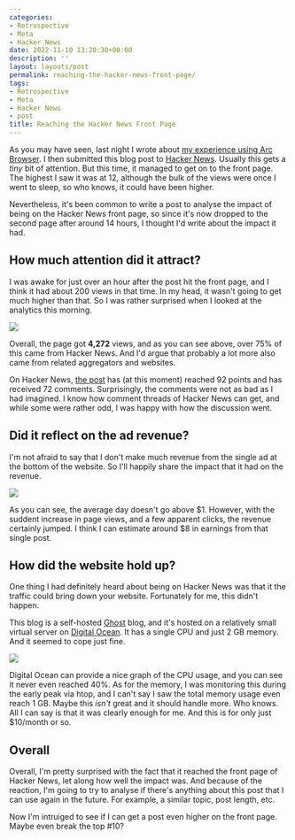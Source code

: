 ```yaml
---
categories:
- Retrospective
- Meta
- Hacker News
date: 2022-11-10 13:20:30+00:00
description: ''
layout: layouts/post
permalink: reaching-the-hacker-news-front-page/
tags:
- Retrospective
- Meta
- Hacker News
- post
title: Reaching the Hacker News Front Page
---
```


As you may have seen, last night I wrote about [my experience using Arc Browser](https://chrishannah.me/arc-browser/). I then submitted this blog post to [Hacker News](https://news.ycombinator.com). Usually this gets a _tiny_ bit of attention. But this time, it managed to get on to the front page. The highest I saw it was at 12, although the bulk of the views were once I went to sleep, so who knows, it could have been higher.

Nevertheless, it's been common to write a post to analyse the impact of being on the Hacker News front page, so since it's now dropped to the second page after around 14 hours, I thought I'd write about the impact it had.

## How much attention did it attract?

I was awake for just over an hour after the post hit the front page, and I think it had about 200 views in that time. In my head, it wasn't going to get much higher than that. So I was rather surprised when I looked at the analytics this morning.

<img src="https://cdn.chrishannah.me/images/2022/11/Screenshot-2022-11-10-at-12.57.04.png">

Overall, the page got **4,272** views, and as you can see above, over 75% of this came from Hacker News. And I'd argue that probably a lot more also came from related aggregators and websites.

On Hacker News, [the post](https://news.ycombinator.com/item?id=33539549) has (at this moment) reached 92 points and has received 72 comments. Surprisingly, the comments were not as bad as I had imagined. I know how comment threads of Hacker News can get, and while some were rather odd, I was happy with how the discussion went.

## Did it reflect on the ad revenue?

I'm not afraid to say that I don't make much revenue from the single ad at the bottom of the website. So I'll happily share the impact that it had on the revenue.

<img src="https://cdn.chrishannah.me/images/2022/11/Screenshot-2022-11-10-at-13.01.38.png">

As you can see, the average day doesn't go above $1. However, with the suddent increase in page views, and a few apparent clicks, the revenue certainly jumped. I think I can estimate around $8 in earnings from that single post.

## How did the website hold up?

One thing I had definitely heard about being on Hacker News was that it the traffic could bring down your website. Fortunately for me, this didn't happen.

This blog is a self-hosted [Ghost](https://ghost.org) blog, and it's hosted on a relatively small virtual server on [Digital Ocean](https://m.do.co/c/30383193b89a). It has a single CPU and just 2 GB memory. And it seemed to cope just fine.

<img src="https://cdn.chrishannah.me/images/2022/11/Screenshot-2022-11-10-at-13.10.18.png">

Digital Ocean can provide a nice graph of the CPU usage, and you can see it never even reached 40%. As for the memory, I was monitoring this during the early peak via htop, and I can't say I saw the total memory usage even reach 1 GB. Maybe this _isn't_ great and it should handle more. Who knows. All I can say is that it was clearly enough for me. And this is for only just $10/month or so.

## Overall

Overall, I'm pretty surprised with the fact that it reached the front page of Hacker News, let along how well the impact was. And because of the reaction, I'm going to try to analyse if there's anything about this post that I can use again in the future. For example, a similar topic, post length, etc.

Now I'm intruiged to see if I can get a post even higher on the front page. Maybe even break the top #10?

